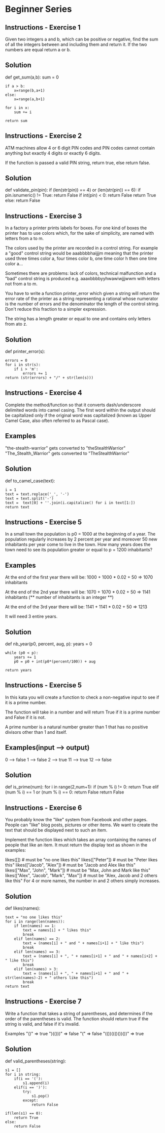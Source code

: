 # Beginner Series 

## Instructions - Exercise 1

Given two integers a and b, which can be positive or negative, find the sum of all the integers between and including them and return it. 
If the two numbers are equal return a or b.

## Solution

def get_sum(a,b):
    sum = 0
   
    if a > b:
        x=range(b,a+1)
    else:
        x=range(a,b+1)

    for i in x:
        sum += i
        
    return sum

## Instructions - Exercise 2

ATM machines allow 4 or 6 digit PIN codes and PIN codes cannot contain anything but exactly 4 digits or exactly 6 digits.

If the function is passed a valid PIN string, return true, else return false.

## Solution

def validate_pin(pin):
    if (len(str(pin)) == 4) or (len(str(pin)) == 6):
        if pin.isnumeric() != True:
            return False
        if int(pin) < 0:
            return False
        return True
    else:
        return False
        
## Instructions - Exercise 3

In a factory a printer prints labels for boxes. For one kind of boxes the printer has to use colors which, for the sake of simplicity, are named with letters from a to m.

The colors used by the printer are recorded in a control string. For example a "good" control string would be aaabbbbhaijjjm meaning that the printer used three times color a, four times color b, one time color h then one time color a...

Sometimes there are problems: lack of colors, technical malfunction and a "bad" control string is produced e.g. aaaxbbbbyyhwawiwjjjwwm with letters not from a to m.

You have to write a function printer_error which given a string will return the error rate of the printer as a string representing a rational whose numerator is the number of errors and the denominator the length of the control string. Don't reduce this fraction to a simpler expression.

The string has a length greater or equal to one and contains only letters from ato z.

## Solution

def printer_error(s):

    errors = 0
    for i in str(s):
        if i > 'm':
            errors += 1
    return (str(errors) + "/" + str(len(s)))
    
## Instructions - Exercise 4

Complete the method/function so that it converts dash/underscore delimited words into camel casing. 
The first word within the output should be capitalized only if the original word was capitalized (known as Upper Camel Case, also often referred to as Pascal case).

## Examples

"the-stealth-warrior" gets converted to "theStealthWarrior"
"The_Stealth_Warrior" gets converted to "TheStealthWarrior"

## Solution

def to_camel_case(text):

    i = 1
    text = text.replace('_', '-')
    text = text.split('-')
    text =  text[0] + ''.join(i.capitalize() for i in text[1:])
    return text
    
## Instructions - Exercise 5

In a small town the population is p0 = 1000 at the beginning of a year. 
The population regularly increases by 2 percent per year and moreover 50 new inhabitants per year come to live in the town. 
How many years does the town need to see its population greater or equal to p = 1200 inhabitants?

## Examples

At the end of the first year there will be: 
1000 + 1000 * 0.02 + 50 => 1070 inhabitants

At the end of the 2nd year there will be: 
1070 + 1070 * 0.02 + 50 => 1141 inhabitants (** number of inhabitants is an integer **)

At the end of the 3rd year there will be:
1141 + 1141 * 0.02 + 50 => 1213

It will need 3 entire years.

## Solution

def nb_year(p0, percent, aug, p):
    years = 0
    
    while (p0 < p):
        years += 1
        p0 = p0 + int(p0*(percent/100)) + aug
    
    return years
   
## Instructions - Exercise 5

In this kata you will create a function to check a non-negative input to see if it is a prime number.

The function will take in a number and will return True if it is a prime number and False if it is not.

A prime number is a natural number greater than 1 that has no positive divisors other than 1 and itself.

## Examples(input --> output)
0 --> false
1 --> false
2 --> true
11 --> true
12 --> false

## Solution

 def is_prime(num):
    for i in range(2,num+1):
        if (num % i) != 0:
            return True
        elif (num % i) == 1 or (num % i) == 0:
            return False
    return False
    
  ## Instructions - Exercise 6
  
 You probably know the "like" system from Facebook and other pages. People can "like" blog posts, pictures or other items. 
 We want to create the text that should be displayed next to such an item.

Implement the function likes which takes an array containing the names of people that like an item. It must return the display text as shown in the examples:

likes([]) # must be "no one likes this"
likes(["Peter"]) # must be "Peter likes this"
likes(["Jacob", "Alex"]) # must be "Jacob and Alex like this"
likes(["Max", "John", "Mark"]) # must be "Max, John and Mark like this"
likes(["Alex", "Jacob", "Mark", "Max"]) # must be "Alex, Jacob and 2 others like this"
For 4 or more names, the number in and 2 others simply increases.
  
  ## Solution
  
  def likes(names):
  
    text = "no one likes this"
    for i in range(len(names)):
        if len(names) == 1:
            text = names[i] + " likes this"
            break
        elif len(names) == 2:
            text = (names[i] + " and " + names[i+1] + " like this")
            break
        elif len(names) == 3:
            text = (names[i] + ", " + names[i+1] + " and " + names[i+2] + " like this")
            break
        elif len(names) > 3:
            text = (names[i] + ", " + names[i+1] + " and " + str(len(names)-2) + " others like this")
            break
    return text


## Instructions - Exercise 7

Write a function that takes a string of parentheses, and determines if the order of the parentheses is valid. 
The function should return true if the string is valid, and false if it's invalid.

Examples
"()"              =>  true
")(()))"          =>  false
"("               =>  false
"(())((()())())"  =>  true

## Solution

def valid_parentheses(string):

    s1 = []
    for i in string:
        if(i == '('):
            s1.append(i)
        elif(i == ')'):
            try:
                s1.pop()
            except:
                return False

    if(len(s1) == 0):
        return True
    else:
        return False
    
    

